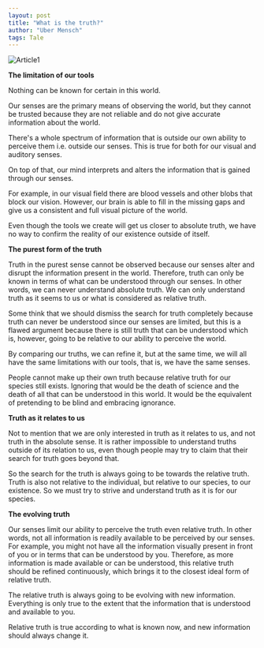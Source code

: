 ```yaml
---
layout: post
title: "What is the truth?"
author: "Uber Mensch"
tags: Tale
---
```

![Article1](https://user-images.githubusercontent.com/114194993/196076105-f61b9a7e-9de9-424f-aa33-9b460fc259d8.png)

<b>The limitation of our tools</b>

Nothing can be known for certain in this world. 
 
Our senses are the primary means of observing the world, but they cannot be trusted because they are not reliable and do not give accurate information about the world.
 
There's a whole spectrum of information that is outside our own ability to perceive them i.e. outside our senses. This is true for both for our visual and auditory senses.
 
On top of that, our mind interprets and alters the information that is gained through our senses.
 
For example, in our visual field there are blood vessels and other blobs that block our vision. However, our brain is able to fill in the missing gaps and give us a consistent and full visual picture of the world.

Even though the tools we create will get us closer to absolute truth, we have no way to confirm the reality of our existence outside of itself. 
 
<b>The purest form of the truth</b>

Truth in the purest sense cannot be observed because our senses alter and disrupt the information present in the world. Therefore, truth can only be known in terms of what can be understood through our senses. In other words, we can never understand absolute truth. We can only understand truth as it seems to us or what is considered as relative truth.
 
Some think that we should dismiss the search for truth completely because truth can never be understood since our senses are limited, but this is a flawed argument because there is still truth that can be understood which is, however, going to be relative to our ability to perceive the world.

By comparing our truths, we can refine it, but at the same time, we will all have the same limitations with our tools, that is, we have the same senses. 

People cannot make up their own truth because relative truth for our species still exists. Ignoring that would be the death of science and the death of all that can be understood in this world. It would be the equivalent of pretending to be blind and embracing ignorance. 

<b>Truth as it relates to us</b>

Not to mention that we are only interested in truth as it relates to us, and not truth in the absolute sense. It is rather impossible to understand truths outside of its relation to us, even though people may try to claim that their search for truth goes beyond that. 
  
So the search for the truth is always going to be towards the relative truth. Truth is also not relative to the individual, but relative to our species, to our existence. So we must try to strive and understand truth as it is for our species.
 
<b>The evolving truth</b>

Our senses limit our ability to perceive the truth even relative truth. In other words, not all information is readily available to be perceived by our senses. For example, you might not have all the information visually present in front of you or in terms that can be understood by you. Therefore, as more information is made available or can be understood, this relative truth should be refined continuously, which brings it to the closest ideal form of relative truth.
 
The relative truth is always going to be evolving with new information. Everything is only true to the extent that the information that is understood and available to you. 

Relative truth is true according to what is known now, and new information should always change it.
 
 
 
 

